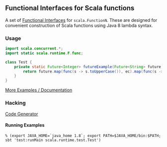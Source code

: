## Functional Interfaces for Scala functions

A set of [Functional Interfaces](http://download.java.net/jdk8/docs/api/java/lang/FunctionalInterface.html)
for `scala.FunctionN`. These are designed for convenient construction of Scala functions
using Java 8 lambda syntax.

### Usage

```java
import scala.concurrent.*;
import static scala.runtime.F.func;

class Test {
	private static Future<Integer> futureExample(Future<String> future, ExecutionContext ec) {
	    return future.map(func(s -> s.toUpperCase()), ec).map(func(s -> s.length()), ec);
	}
}
```

[More Examples / Documentation](https://github.com/retronym/java-8-function1/blob/master/src/test/java/scala/runtime/test/Test.java)

### Hacking

[Code Generator](https://github.com/retronym/java-8-function1/blob/master/project/CodeGen.scala)

#### Running Examples

```
% (export JAVA_HOME=`java_home 1.8`; export PATH=$JAVA_HOME/bin:$PATH; sbt 'test:runMain scala.runtime.test.Test')
```
